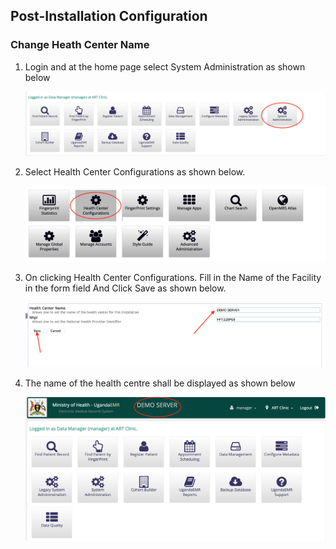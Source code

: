 ## Post-Installation Configuration

### **Change Heath Center Name**

1. Login and at the home page select System Administration as shown below

    ![System Administration](/assets/system_administration_button.png)

2. Select Health Center Configurations as shown below.

    ![Health Center Configuration](/assets/health_center_configurations.png)

3. On clicking Health Center Configurations. Fill in the Name of the Facility in the form field And Click Save as shown below.

    ![Health Centre Name](/assets/health_centre_name.png)

4. The name of the health centre shall be displayed as shown below

    ![Health Centre Name Display](/assets/health_centre_name_displayed.png)

